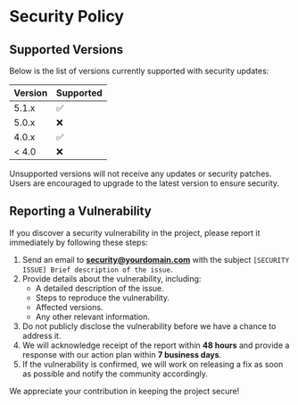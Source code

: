 # Security Policy

## Supported Versions

Below is the list of versions currently supported with security updates:

| Version | Supported          |
| ------- | ------------------ |
| 5.1.x   | :white_check_mark: |
| 5.0.x   | :x:                |
| 4.0.x   | :white_check_mark: |
| < 4.0   | :x:                |

Unsupported versions will not receive any updates or security patches. Users are encouraged to upgrade to the latest version to ensure security.

## Reporting a Vulnerability

If you discover a security vulnerability in the project, please report it immediately by following these steps:

1. Send an email to **security@yourdomain.com** with the subject `[SECURITY ISSUE] Brief description of the issue`.
2. Provide details about the vulnerability, including:
   - A detailed description of the issue.
   - Steps to reproduce the vulnerability.
   - Affected versions.
   - Any other relevant information.
3. Do not publicly disclose the vulnerability before we have a chance to address it.
4. We will acknowledge receipt of the report within **48 hours** and provide a response with our action plan within **7 business days**.
5. If the vulnerability is confirmed, we will work on releasing a fix as soon as possible and notify the community accordingly.

We appreciate your contribution in keeping the project secure!

